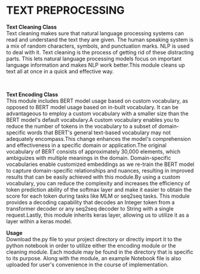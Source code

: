 # TEXT PREPROCESSING 

  
  
 
**Text Cleaning Class**<br>
Text cleaning makes sure that natural language processing systems can read and understand the text they are given. The human speaking system is a mix of random characters, symbols, and punctuation marks. NLP is used to deal with it. Text cleaning is the process of getting rid of these distracting parts. This lets natural language processing models focus on important language information and makes NLP work better.This module cleans up text all at once in a quick and effective way.


<br>
           
           
**Text Encoding Class**<br>
This module includes BERT model usage based on custom vocabulary, as opposed to BERT model usage based on in-built vocabulary. It can be advantageous to employ a custom vocabulary with a smaller size than the BERT model's default vocabulary.A custom vocabulary enables you to reduce the number of tokens in the vocabulary to a subset of domain-specific words that BERT's general text-based vocabulary may not adequately encompass.This change enhances the model's comprehension and effectiveness in a specific domain or application.The original vocabulary of BERT consists of approximately 30,000 elements, which ambiguizes with multiple meanings in the domain. Domain-specific vocabularies enable customized embeddings as we re-train the BERT model to capture domain-specific relationships and nuances, resulting in improved results that can be easily achieved with this module.By using a custom vocabulary, you can reduce the complexity and increases the efficiency of token prediction ability of the softmax layer and make it easier to obtain the score for each token during tasks like MLM or seq2seq tasks. This module provides a decoding capability that decodes an Integer token from a transformer decoder or any seq2seq decoder to String with a single request.Lastly, this module inherits keras layer, allowing us to utilize it as a layer within a keras model.
            

**Usage**<br>
Download the.py file to your project directory or directly import it to the python notebook in order to utilize either the encoding module or the cleaning module. Each module may be found in the directory that is specific to its purpose. Along with the module, an example Notebook file is also uploaded for user's convenience in the course of implementation.
      
 
